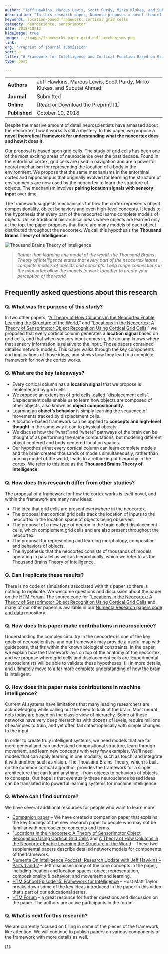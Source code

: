 ```yaml
---
author: "Jeff Hawkins, Marcus Lewis, Scott Purdy, Mirko Klukas, and Subutai Ahmad"
description: "In this research paper, Numenta proposes a novel theoretical framework for understanding what the neocortex does and how it does it. The framework is based on grid cells and has significant implications for neuroscience and machine intelligence."
keywords: location-based framework, cortical grid cells
category: neuroscience, sensorimotor
date: 2018/10/12
hideImage: true
image: ../images/frameworks-paper-grid-cell-mechanisms.png
link:
org: "Preprint of journal submission"
sort: a
title: "A Framework for Intelligence and Cortical Function Based on Grid Cells in the Neocortex"
type: post

---
```


| | |
|-|-|
| **Authors** | Jeff Hawkins, Marcus Lewis, Scott Purdy, Mirko Klukas, and Subutai Ahmad |
| **Journal** | Submitted |
| **Online** | [Read or Download the Preprint][1] |
| **Published** | October 10, 2018 |


Despite the massive amount of detail neuroscientists have amassed about the neocortex, how it works is still a mystery.  In this paper, we propose a **novel theoretical framework for understanding what the neocortex does and how it does it.**

Our proposal is based upon grid cells. The [study of grid cells](https://en.wikipedia.org/wiki/Grid_cell) has been one of the most exciting areas of neuroscience over the past decade. Found in the entorhinal cortex, grid cells are used in navigation and are a powerful neural mechanism for representing the location of a body in the environment.  We propose that the same mechanisms in the entorhinal cortex and hippocampus that originally evolved for learning the structure of environments are now used by the neocortex to learn the structure of objects.  The mechanism involves **pairing location signals with sensory input** over time.

The framework suggests mechanisms for how the cortex represents object compositionality, object behaviors and even high-level concepts.  It leads to the hypothesis that every part of the neocortex learns complete models of objects. Unlike traditional hierarchical ideas where objects are learned only at the top, the paper proposes that there are many models of each object distributed throughout the neocortex. We call this hypothesis the **Thousand Brains Theory of Intelligence.**

![Thousand Brains Theory of Intelligence](../images/thousand-brains-theory-of-intelligence.jpg)
> *Rather than learning one model of the world, the Thousand Brains Theory of Intelligence states that every part of the neocortex learns complete models of objects and concepts. Long range connections in the neocortex allow the models to work together to create your perception of the world.*

## Frequently asked questions about this research

### Q. What was the purpose of this study?

In two other papers, “[A Theory of How Columns in the Neocortex Enable Learning the Structure of the World](/neuroscience-research/research-publications/papers/a-theory-of-how-columns-in-the-neocortex-enable-learning-the-structure-of-the-world/),” and “[Locations in the Neocortex: A Theory of Sensorimotor Object Recognition Using Cortical Grid Cells](/neuroscience-research/research-publications/papers/locations-in-the-neocortex-a-theory-of-sensorimotor-object-recognition-using-cortical-grid-cells/),” we proposed that every cortical column generates a **location signal** based on grid cells, and that when sensory input comes in, the column knows where that sensory information is relative to the input. Those papers contained detailed network models. This paper walks through the key components and implications of those ideas, and shows how they lead to a complete framework for how the cortex works.

### Q. What are the key takeaways?

* Every cortical column has a **location signal** that we propose is implemented by grid cells.
* We propose an extension of grid cells, called “displacement cells”. Displacement cells enable us to learn how objects are composed of other objects, also known as **object compositionality**.
* Learning an **object’s behavior** is simply learning the sequence of movements tracked by displacement cells.
* A location-based framework can be applied to **concepts and high-level thought** in the same way it can to physical objects.
* We discuss how the “what” and “where” pathways of the brain can be thought of as performing the same computations, but modeling different object centered and body centered location spaces.
* Our hypothesis that every cortical column can learn complete models and the brain creates thousands of models simultaneously, rather than one big model of the world, leads to a rethinking of hierarchy in the cortex.  We refer to this idea as the **Thousand Brains Theory of Intelligence**.



### Q. How does this research differ from other studies?

The proposal of a framework for how the cortex works is itself novel, and within the framework are many new ideas:
* The idea that grid cells are present everywhere in the neocortex.
* The proposal that cortical grid cells track the location of inputs to the neocortex in the location space of objects being observed.
* The proposal of a new type of neuron in the brain called displacement cells, which complement grid cells and are also present throughout the neocortex.  
* The proposal for representing and learning morphology, composition and behaviors of objects.
* The hypothesis that the neocortex consists of thousands of models operating in parallel as well as hierarchically, which we refer to as the Thousand Brains Theory of Intelligence.


### Q. Can I replicate these results?
There is no code or simulations associated with this paper so there is nothing to replicate. We welcome questions and discussion about the paper on the [HTM Forum](https://discourse.numenta.org/). The source code for “[Locations in the Neocortex: A Theory of Sensorimotor Object Recognition Using Cortical Grid Cells](/neuroscience-research/research-publications/papers/locations-in-the-neocortex-a-theory-of-sensorimotor-object-recognition-using-cortical-grid-cells/) and many of our other papers is available in our [Numenta Research papers code and data]( https://github.com/numenta/htmpapers) repository.

### Q. How does this paper make contributions in neuroscience?
Understanding the complex circuitry in the neocortex is one of the key goals of neuroscientists, and our framework may provide a useful map with guideposts, that fits within the known biological constraints.  In the paper, we explain how the framework lays on top of the anatomy of the neocortex, and we propose where grid cells and displacement cells are.  Experimental neuroscientists will be able to validate these hypotheses, fill in more details, and ultimately move to a far more complete understanding of how the brain is intelligent.

### Q. How does this paper make contributions in machine intelligence?
Current AI systems have limitations that many leading researchers are acknowledging while calling out the need to look at the brain.  Most neural nets today are based on the classic view of hierarchy.  Some of these networks have very deep hierarchies with dozens of levels, require millions of examples to train, and yet often fail catastrophically with simple changes to the input.

In order to create truly intelligent systems, we need models that are far more general and can understand compositional structure, learn through movement, and learn new concepts with very few examples. We’ll need models that can apply learning in one modality, such as touch, and integrate it with another, such as vision. The Thousand Brains Theory, which is built on the common cortical algorithm, provides the framework for a single architecture that can learn anything – from objects to behaviors of objects to concepts. Our hope is that eventually these neuroscience based ideas can be translated into powerful learning systems for machine intelligence.

### Q. Where can I find out more?
We have several additional resources for people who want to learn more:
* [Companion paper](/neuroscience-research/research-publications/papers/thousand-brains-theory-of-intelligence-companion-paper/) – We have created a companion paper that explains the key findings of the new research paper to people who may not be familiar with neuroscience concepts and terms.
* “[Locations in the Neocortex: A Theory of Sensorimotor Object Recognition Using Cortical Grid Cells](/neuroscience-research/research-publications/papers/locations-in-the-neocortex-a-theory-of-sensorimotor-object-recognition-using-cortical-grid-cells/) and [A Theory of How Columns in the Neocortex Enable Learning the Structure of the World](/neuroscience-research/research-publications/papers/a-theory-of-how-columns-in-the-neocortex-enable-learning-the-structure-of-the-world/) – These two supplemental papers describe detailed network models for components of the framework.
* [Numenta On Intelligence Podcast: Research Update with Jeff Hawkins – Parts 1 and 2](/resources/numenta-on-intelligence-podcast/episode-1-research-update-with-Jeff-Hawkins-part-1/) – Jeff discusses many of the core concepts in the paper, including location and location spaces; object representation, compositionality & behavior; and movement and learning.
* [HTM School Episode 15: Framework for Intelligence](https://www.youtube.com/watch?v=LNRZD9YJCdI) – Host Matt Taylor breaks down some of the key ideas introduced in the paper in this video that’s part of our educational series.
* [HTM Forum]( https://discourse.numenta.org/) – a great resource for further questions and discussion on the paper.  The authors are active participants in the forum.

### Q. What is next for this research?
We are currently focused on filling in some of the pieces of the framework, like attention.  We will continue to publish papers on various components of the framework with more details as well.

[1]:
